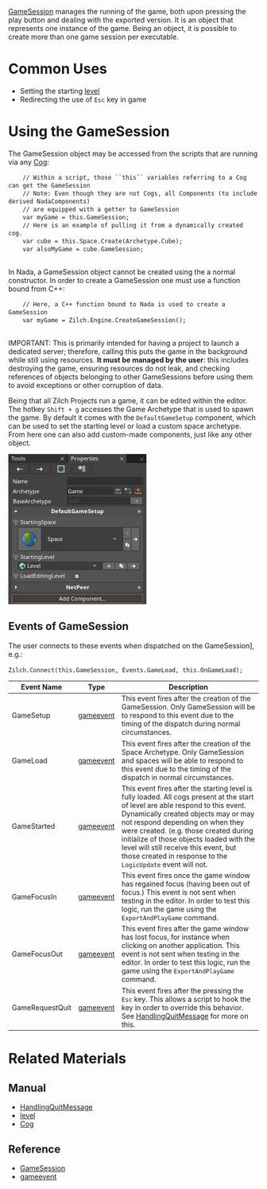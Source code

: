 [GameSession](../../../../code_reference/class_reference/gamesession.md) manages the running of the game, both upon pressing the play button and dealing with the exported version. It is an object that represents one instance of the game. Being an object, it is possible to create more than one game session per executable.

 # Common Uses
 - Setting the starting [level](../resources/level.md) 
 - Redirecting the use of `Esc` key in game 

 # Using the GameSession
The GameSession object may be accessed from the scripts that are running via any [ Cog](../cogs/gameobjectsconcept.md):

```TS
    // Within a script, those ``this`` variables referring to a Cog can get the GameSession
    // Note: Even though they are not Cogs, all Components (to include derived NadaComponents)
    // are equipped with a getter to GameSession
    var myGame = this.GameSession;
    // Here is an example of pulling it from a dynamically created cog.
    var cube = this.Space.Create(Archetype.Cube);
    var alsoMyGame = cube.GameSession;
    

```


In Nada, a GameSession object cannot be created using the a normal constructor. In order to create a GameSession one must use a function bound from C++:

```TS
    // Here, a C++ function bound to Nada is used to create a GameSession
    var myGame = Zilch.Engine.CreateGameSession();
    

```


IMPORTANT:
  This is primarily intended for having a project to launch a dedicated server; therefore, calling this puts the game in the background while still using resources. **It must be managed by the user**: this includes destroying the game, ensuring resources do not leak, and checking references of objects belonging to other GameSessions before using them to avoid exceptions or other corruption of data.


Being that all Zilch Projects run a game, it can be edited within the editor. The hotkey `Shift + g` accesses the Game Archetype that is used to spawn the game. By default it comes with the `DefaultGameSetup` component, which can be used to set the starting level or load a custom space archetype. From here one can also add custom-made components, just like any other object.



![image](https://raw.githubusercontent.com/ZilchEngine/ZilchFiles/master/doc_files/90536.png)


 ## Events of GameSession
The user connects to these events when dispatched on the GameSession], e.g.:

`Zilch.Connect(this.GameSession, Events.GameLoad, this.OnGameLoad);`

| Event Name       |          Type         | Description                                                                       |
|------------------|-----------------------|-----------------------------------------------------------------------------------|
| GameSetup        | [gameevent](https://github.com/ZilchEngine/ZilchDocs/blob/master/code_reference/class_reference/gameevent.md) | This event fires after the creation of the GameSession. Only GameSession will be to respond to this event due to the timing of the dispatch during normal circumstances. |
| GameLoad         | [gameevent](https://github.com/ZilchEngine/ZilchDocs/blob/master/code_reference/class_reference/gameevent.md) | This event fires after the creation of the Space Archetype. Only GameSession and spaces will be able to respond to this event due to the timing of the dispatch in normal circumstances. |
| GameStarted      | [gameevent](https://github.com/ZilchEngine/ZilchDocs/blob/master/code_reference/class_reference/gameevent.md) | This event fires after the starting level is fully loaded. All cogs present at the start of level are able respond to this event. Dynamically created objects may or may not respond depending on when they were created. (e.g. those created during initialize of those objects loaded with the level will still receive this event, but those created in response to the `LogicUpdate` event will not. |
| GameFocusIn      | [gameevent](https://github.com/ZilchEngine/ZilchDocs/blob/master/code_reference/class_reference/gameevent.md) | This event fires once the game window has regained focus (having been out of focus.) This event is not sent when testing in the editor. In order to test this logic, run the game using the `ExportAndPlayGame` command. |
| GameFocusOut     | [gameevent](https://github.com/ZilchEngine/ZilchDocs/blob/master/code_reference/class_reference/gameevent.md) | This event fires after the game window has lost focus, for instance when clicking on another application. This event is not sent when testing in the editor. In order to test this logic, run the game using the `ExportAndPlayGame` command. |
| GameRequestQuit  | [gameevent](https://github.com/ZilchEngine/ZilchDocs/blob/master/code_reference/class_reference/gameevent.md) | This event fires after the pressing the `Esc` key. This allows a script to hook the key in order to override this behavior. See [HandlingQuitMessage](https://github.com/ZilchEngine/ZilchDocs/blob/master/zilch_editor_documentation/zilchmanual/gameplay/handlingquitmessage.md) for more on this. |


 # Related Materials
 ## Manual
- [HandlingQuitMessage](https://github.com/ZilchEngine/ZilchDocs/blob/master/zilch_editor_documentation/zilchmanual/gameplay/handlingquitmessage.md)
- [level](https://github.com/ZilchEngine/ZilchDocs/blob/master/zilch_editor_documentation/zilchmanual/architecture/resources/level.md) 
- [ Cog](https://github.com/ZilchEngine/ZilchDocs/blob/master/zilch_editor_documentation/zilchmanual/architecture/cogs/gameobjectsconcept.md)

 ## Reference
- [GameSession](https://github.com/ZilchEngine/ZilchDocs/blob/master/code_reference/class_reference/gamesession.md)
- [gameevent](https://github.com/ZilchEngine/ZilchDocs/blob/master/zilch_editor_documentation/code_reference/class_reference/gameevent.md)

 

 